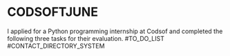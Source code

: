 # CODSOFTJUNE
I applied for a Python programming internship at Codsof and completed the following three tasks for their evaluation.
#TO_DO_LIST
#CONTACT_DIRECTORY_SYSTEM
